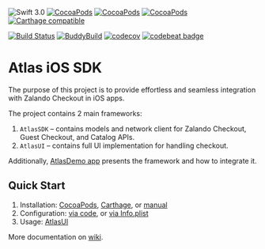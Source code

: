 ![Swift 3.0](https://img.shields.io/badge/Swift-3.0-orange.svg?maxAge=3600)
[![CocoaPods](https://img.shields.io/cocoapods/p/AtlasSDK.svg?maxAge=3600)](http://cocoadocs.org/docsets/AtlasSDK)
[![CocoaPods](https://img.shields.io/cocoapods/v/AtlasSDK.svg?maxAge=3600)](http://cocoadocs.org/docsets/AtlasSDK)
[![CocoaPods](https://img.shields.io/cocoapods/at/AtlasSDK.svg?maxAge=3600)](http://cocoadocs.org/docsets/AtlasSDK)
[![Carthage compatible](https://img.shields.io/badge/Carthage-compatible-4BC51D.svg)](https://github.com/zalando-incubator/atlas-ios/wiki/Installation#carthage)

[![Build Status](https://travis-ci.org/zalando-incubator/atlas-ios.svg?branch=master)](https://travis-ci.org/zalando-incubator/atlas-ios)
[![BuddyBuild](https://dashboard.buddybuild.com/api/statusImage?appID=57a305cb34a9450100595b71&branch=master&build=latest)](https://dashboard.buddybuild.com/apps/57a305cb34a9450100595b71/build/latest)
[![codecov](https://codecov.io/gh/zalando-incubator/atlas-ios/branch/master/graph/badge.svg)](https://codecov.io/gh/zalando-incubator/atlas-ios)
[![codebeat badge](https://codebeat.co/badges/85202868-c550-46c0-9423-f71467f0fabf)](https://codebeat.co/projects/github-com-zalando-incubator-atlas-ios)

# Atlas iOS SDK

The purpose of this project is to provide effortless and seamless integration with Zalando Checkout in iOS apps.

The project contains 2 main frameworks:

1. `AtlasSDK` – contains models and network client for Zalando Checkout, Guest Checkout, and Catalog APIs.
2. `AtlasUI` – contains full UI implementation for handling checkout.

Additionally, [AtlasDemo app](https://github.com/zalando-incubator/atlas-ios/wiki/Demo-App) presents the framework and how to integrate it.

## Quick Start

1. Installation: [CocoaPods](https://github.com/zalando-incubator/atlas-ios/wiki/Installation#cocoapods), [Carthage](https://github.com/zalando-incubator/atlas-ios/wiki/Installation#carthage), or [manual](https://github.com/zalando-incubator/atlas-ios/wiki/Installation#manual)
2. Configuration: [via code](https://github.com/zalando-incubator/atlas-ios/wiki/Configuration#via-code), or [via Info.plist](https://github.com/zalando-incubator/atlas-ios/wiki/Configuration#via-infoplist)
3. Usage: [AtlasUI](https://github.com/zalando-incubator/atlas-ios/wiki/AtlasUI-usage)

More documentation on [wiki](https://github.com/zalando-incubator/atlas-ios/wiki).
